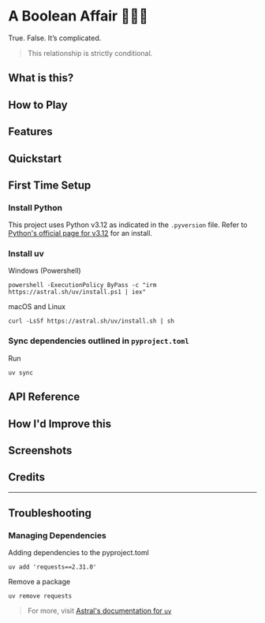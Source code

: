 # A Boolean Affair 💃🕺✨
True. False. It’s complicated.

> This relationship is strictly conditional.

## What is this?

## How to Play

## Features

## Quickstart

## First Time Setup

### Install Python
This project uses Python v3.12 as indicated in the `.pyversion` file. Refer to [Python's official page for v3.12](https://www.python.org/downloads/release/python-3120/) for an install.
### Install uv
Windows (Powershell)
```
powershell -ExecutionPolicy ByPass -c "irm https://astral.sh/uv/install.ps1 | iex"
```

macOS and Linux
```
curl -LsSf https://astral.sh/uv/install.sh | sh
```
### Sync dependencies outlined in `pyproject.toml`
Run 
```
uv sync
```

## API Reference

## How I'd Improve this

## Screenshots

## Credits

---

## Troubleshooting

### Managing Dependencies
Adding dependencies to the pyproject.toml
```
uv add 'requests==2.31.0'
```
Remove a package
```
uv remove requests
```

> For more, visit [Astral's documentation for `uv`](https://docs.astral.sh/uv/guides/projects/#creating-a-new-project)
